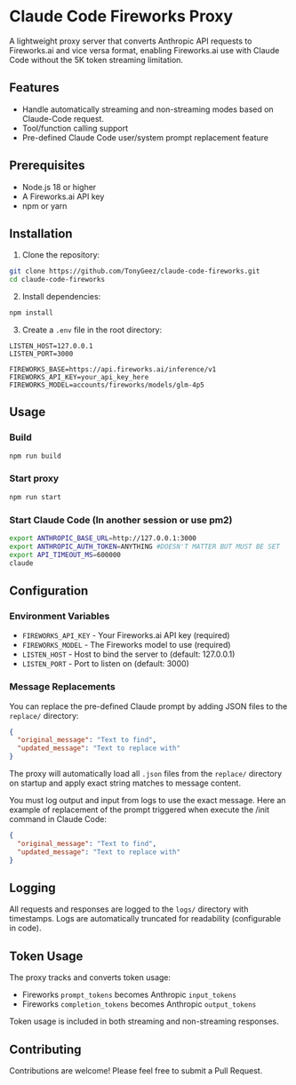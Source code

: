 # Claude Code Fireworks Proxy

A lightweight proxy server that converts Anthropic API requests to Fireworks.ai and vice versa format, enabling Fireworks.ai use with Claude Code without the 5K token streaming limitation.

## Features

- Handle automatically streaming and non-streaming modes based on Claude-Code request.
- Tool/function calling support
- Pre-defined Claude Code user/system prompt replacement feature

## Prerequisites

- Node.js 18 or higher
- A Fireworks.ai API key
- npm or yarn

## Installation

1. Clone the repository:
```bash
git clone https://github.com/TonyGeez/claude-code-fireworks.git
cd claude-code-fireworks
```

2. Install dependencies:
```bash
npm install
```

3. Create a `.env` file in the root directory:
```env
LISTEN_HOST=127.0.0.1
LISTEN_PORT=3000

FIREWORKS_BASE=https://api.fireworks.ai/inference/v1
FIREWORKS_API_KEY=your_api_key_here
FIREWORKS_MODEL=accounts/fireworks/models/glm-4p5
```

## Usage

### Build

```bash
npm run build
```
### Start proxy 
```bash
npm run start
```

### Start Claude Code (In another session or use pm2) 
```bash
export ANTHROPIC_BASE_URL=http://127.0.0.1:3000
export ANTHROPIC_AUTH_TOKEN=ANYTHING #DOESN'T MATTER BUT MUST BE SET
export API_TIMEOUT_MS=600000
claude
```

## Configuration

### Environment Variables

- `FIREWORKS_API_KEY` - Your Fireworks.ai API key (required)
- `FIREWORKS_MODEL` - The Fireworks model to use (required)
- `LISTEN_HOST` - Host to bind the server to (default: 127.0.0.1)
- `LISTEN_PORT` - Port to listen on (default: 3000)

### Message Replacements

You can replace the pre-defined Claude prompt by adding JSON files to the `replace/` directory:

```json
{
  "original_message": "Text to find",
  "updated_message": "Text to replace with"
}
```

The proxy will automatically load all `.json` files from the `replace/` directory on startup and apply exact string matches to message content. 

You must log output and input from logs to use the exact message. Here an example of replacement of the prompt triggered when execute the /init command in Claude Code:

```json
{
  "original_message": "Text to find",
  "updated_message": "Text to replace with"
}
```


## Logging

All requests and responses are logged to the `logs/` directory with timestamps. Logs are automatically truncated for readability (configurable in code).

## Token Usage

The proxy tracks and converts token usage:
- Fireworks `prompt_tokens` becomes Anthropic `input_tokens`
- Fireworks `completion_tokens` becomes Anthropic `output_tokens`

Token usage is included in both streaming and non-streaming responses.

## Contributing

Contributions are welcome! Please feel free to submit a Pull Request.

